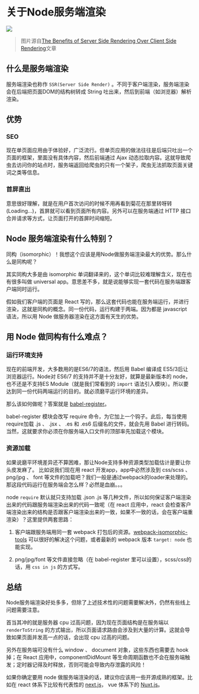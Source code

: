 # 关于Node服务端渲染
![](https://img.alicdn.com/tfs/TB1RckHb5ERMeJjSspjXXcpOXXa-700-263.png)
> 图片源自[The Benefits of Server Side Rendering Over Client Side Rendering](https://medium.com/walmartlabs/the-benefits-of-server-side-rendering-over-client-side-rendering-5d07ff2cefe8)文章

## 什么是服务端渲染
服务端渲染也称作 `SSR(Server Side Render)` 。不同于客户端渲染，服务端渲染会在后端把页面DOM的结构树转成 String 吐出来，然后到前端（如浏览器）解析渲染。

## 优势

### SEO
现在单页面应用由于体验好，广泛流行。但单页应用的做法往往是后端只吐出一个页面的框架，里面没有具体内容，然后前端通过 Ajax 动态拉取内容。这就导致爬虫去访问你的站点时，服务端返回给爬虫的只有一个架子，爬虫无法抓取页面关键词之类等信息。

### 首屏直出
意思很好理解，就是在用户首次访问的时候不用再看到菊花在那里转呀转(Loading...)，首屏就可以看到页面所有内容。另外可以在服务端通过 HTTP 接口合并请求等方式，让页面打开的首屏时间缩短。

## Node 服务端渲染有什么特别？
同构（isomorphic）！我想这个应该是用Node做服务端渲染最大的优势。那么什么是同构呢？

其实同构大多是由 isomorphic 单词翻译来的，这个单词比较难理解含义，现在也有很多叫做 universal app。意思差不多，就是说能够实现一套代码在服务端跟客户端同时运行。

假如我们客户端的页面是 React 写的，那么这套代码也能在服务端运行，并进行渲染，这就是同构的概念。同一份代码，运行构建于两端。因为都是 javascript 语法，所以用 Node 做服务器渲染在这方面有天生的优势。

## 用 Node 做同构有什么难点？

### 运行环境支持
现在的前端开发，大多数用的是ES6/7的语法，然后用 Babel 编译成 ES5/3后让浏览器运行。Node对 ES6/7 的支持并不是十分友好，就算是最新版本的 node，也不还是不支持ES Module（就是我们常看到的 `import` 语法引入模块）。所以要达到同一份代码两端运行的目的。就必须磨平运行环境的差异。

那么该如何做呢？答案就是 [babel-register](https://babeljs.io/docs/usage/babel-register/)。

babel-register 模块会改写 require 命令，为它加上一个钩子。此后，每当使用require加载 .js 、 .jsx 、 .es 和 .es6 后缀名的文件，就会先用 Babel 进行转码。当然，这就要求你必须在你服务端入口文件的顶部率先加载这个模块。

### 资源加载

如果说磨平环境差异还不算困难，那让Node支持多种资源类型加载估计是要让你头皮发麻了。
比如说我们现在用 react 开发app，app中必然涉及到 css/scss 、 png/jpg 、 font 等文件的加载吧？我们一般是通过webpack的loader来处理的。那这段代码运行在服务端会怎么样？必然是血崩。。。

node `require` 默认就只支持加载 .json .js 等几种文件，所以如何保证客户端渲染出来的代码跟服务端渲染出来的代码一致呢（在 react 应用中，react 会检查客户端渲染出来的结构是否跟客户端渲染出来的一致，如果不一致的话，会在客户端重渲染）？这里提供两套思路：

1. 客户端跟服务端用同一套 webpack 打包后的资源。[webpack-isomorphic-tools](https://www.npmjs.com/package/webpack-isomorphic-tools) 可以很好的解决这个问题，或者最新的 webpack 版本 `target: node` 也能实现。

2. png/jpg/font 等文件直接忽略（在 babel-register 里可以设置），scss/css的话，用 `css in js` 的方式写。

## 总结
Node服务端渲染好处多多，但除了上述技术性的问题需要解决外，仍然有些线上问题需要注意。

首当其冲的就是服务器 cpu 过高问题，因为现在页面结构是在服务端以 `renderToString` 的方式输出，所以页面请求路由会涉及到大量的计算。这就会导致如果页面并发高一点的话，会出现 cpu 过高的问题。

另外在服务端可没有什么 window 、 document 对象，这些东西也需要去 hook 掉；在 React 应用中，componentDidMount 等生命周期函数也不会在服务端触发；定时器记得及时释放，否则可能会导致内存泄露的风险！

如果你确定要用 node 做服务端渲染的话，建议你应该用一些开源成熟的框架。比如在 react 体系下比较有代表性的 [next.js](https://github.com/zeit/next.js/)， vue 体系下的 [Nuxt.js](https://nuxtjs.org/)。


